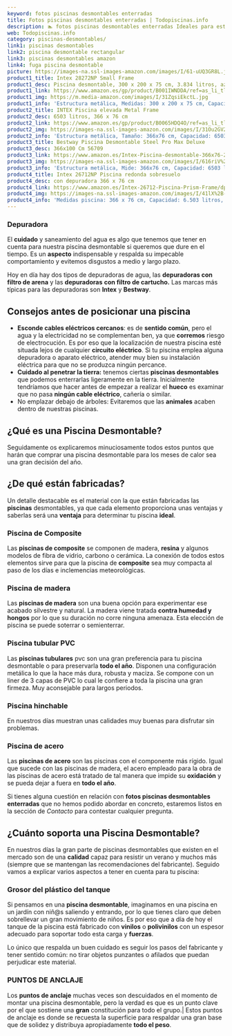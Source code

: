 ```yaml
---
keyword: fotos piscinas desmontables enterradas
title: Fotos piscinas desmontables enterradas | Todopiscinas.info
description: 🏊 fotos piscinas desmontables enterradas Ideales para este verano 2021. Aquí puedes comprar fotos piscinas desmontables enterradas y comparar con otras similares. No dejes escapar fotos piscinas desmontables enterradas a un precio realmente tentador.
web: Todopiscinas.info
category: piscinas-desmontables/
link1: piscinas desmontables
link2: piscina desmontable rectangular
link3: piscinas desmontables amazon
link4: fuga piscina desmontable
picture: https://images-na.ssl-images-amazon.com/images/I/61-uUQ3GR8L.jpg
product1_title: Intex 28272NP Small Frame
product1_desc: Piscina desmontable, 300 x 200 x 75 cm, 3.834 litros, azul
product1_link: https://www.amazon.es/gp/product/B001IWNDDA/ref=as_li_tl?ie=UTF8&camp=3638&creative=24630&creativeASIN=B001IWNDDA&linkCode=as2&tag=todopiscinas0e-21&linkId=25b9d647487c889cb6ef56ed63f50ca1
product1_img: https://m.media-amazon.com/images/I/31ZqsiEkctL.jpg
product1_info: 'Estructura metálica, Medidas: 300 x 200 x 75 cm, Capacidad: 3.834 litros, Para 6 personas (+ 6 años), Fácil montaje, Forma rectangular'
product2_title: INTEX Piscina elevada Metal Frame
product2_desc: 6503 litros, 366 x 76 cm
product2_link: https://www.amazon.es/gp/product/B0065HDQ4O/ref=as_li_tl?ie=UTF8&camp=3638&creative=24630&creativeASIN=B0065HDQ4O&linkCode=as2&tag=todopiscinas0e-21&linkId=ed2430e3ba564d3527ee103df33ed7b3
product2_img: https://images-na.ssl-images-amazon.com/images/I/31Ou2GV2SAL.jpg
product2_info: 'Estructura metálica, Tamaño: 366x76 cm, Capacidad: 6503 litros, Forma circular, De 4 a 7 personas (+6 años)'
product3_title: Bestway Piscina Desmontable Steel Pro Max Deluxe
product3_desc: 366x100 Cm 56709
product3_link: https://www.amazon.es/Intex-Piscina-desmontable-366x76-28210NP/dp/B0065HDQ4O?__mk_es_ES=%C3%85M%C3%85%C5%BD%C3%95%C3%91&crid=25UQGV9HG2INI&dchild=1&keywords=piscinas+desmontables&qid=1615854176&sprefix=piscinas+dem%2Caps%2C201&sr=8-5&linkCode=ll1&tag=todopiscinas0e-21&linkId=34f200977c6cbaab1f3f4d9ac0e64755&language=es_ES&ref_=as_li_ss_tl
product3_img: https://images-na.ssl-images-amazon.com/images/I/616riV%2BiY3L.jpg
product3_info: 'Estructura metálica, Mide: 366x76 cm, Capacidad: 6503 litros, De 4 a 7 personas mayores de 6 años, Forma circular, Tecnología Super-Tough'
product4_title: Intex 26712NP Piscina redonda sobresuelo
product4_desc: con depuradora 366 x 76 cm
product4_link: https://www.amazon.es/Intex-26712-Piscina-Prism-Frame/dp/B07FB823GL?__mk_es_ES=%C3%85M%C3%85%C5%BD%C3%95%C3%91&dchild=1&keywords=piscinas+desmontables+con+depuradora&qid=1615936418&sr=8-5&linkCode=ll1&tag=todopiscinas0e-21&linkId=d98699de7830cd471766fa1daa36de34&language=es_ES&ref_=as_li_ss_tl
product4_img: https://images-na.ssl-images-amazon.com/images/I/41lX%2B-YpibL.jpg
product4_info: 'Medidas piscina: 366 x 76 cm, Capacidad: 6.503 litros, Incluye depuradora de cartucha A, Lona resistente triple capa'
---
```




### Depuradora

El **cuidado** y saneamiento del agua es algo que tenemos que tener en cuenta para nuestra piscina desmontable si queremos que dure en el tiempo. Es un **aspecto** indispensable y respalda su impecable comportamiento y evitemos disgustos a medio y largo plazo.

Hoy en día hay dos tipos de depuradoras de agua, las **depuradoras con filtro de arena** y  las **depuradoras** **con filtro de cartucho.** Las marcas más típicas para las depuradoras son **Intex** y **Bestway**.


## Consejos antes de posicionar una piscina



*   **Esconde cables eléctricos cercanos**: es de **sentido común**, pero el agua y la electricidad no se complementan ben, ya que **corremos** riesgo de electrocución. Es por eso que la localización de nuestra piscina esté situada lejos de cualquier **circuito eléctrico**. Si tu piscina emplea alguna depuradora o aparato eléctrico, atender muy bien su instalación eléctrica para que no se produzca ningún percance.
*   **Cuidado al penetrar la tierra:** tenemos ciertas **piscinas desmontables** que podemos enterrarlas ligeramente en la tierra. Inicialmente tendríamos que hacer antes de empezar a realizar el **hueco** es examinar que no pasa **ningún cable eléctrico**, cañería o similar.
*   No emplazar debajo de árboles: Evitaremos que las **animales** acaben dentro de nuestras piscinas.

<stats-list :link1=link1 :link2=link2 :link3=link3 :link4=link4 :category=category></stats-list>

<external-banner></external-banner>

## ¿Qué es una Piscina Desmontable?



Seguidamente os explicaremos minuciosamente todos estos puntos que harán que comprar una piscina desmontable para los meses de calor sea una gran decisión del año.

<brand-panel :title=product1_title :desc=product1_desc :img=product1_img :link=product1_link></brand-panel>


## ¿De qué  están fabricadas?

Un detalle destacable es el material con la que están fabricadas las **piscinas** desmontables, ya que cada elemento proporciona unas ventajas y saberlas  será una **ventaja** para determinar tu piscina **ideal**.


### Piscina de Composite

Las **piscinas de composite** se componen de madera, **resina** y algunos modelos de fibra de vidrio, carbono o cerámica. La conexión de todos estos elementos sirve para que la piscina de **composite** sea muy compacta al paso de los días e inclemencias meteorológicas.


### Piscina de madera

Las **piscinas de madera** son una buena opción para experimentar ese acabado silvestre y natural. La madera viene tratada **contra humedad y hongos** por lo que su duración no corre ninguna amenaza. Esta elección de piscina se puede soterrar o semienterrar.


### Piscina tubular PVC

Las **piscinas tubulares** pvc son una gran preferencia para tu piscina desmontable o para preservarla **todo el año**. Disponen una configuración metálica lo que la hace más dura, robusta y maciza. Se compone con un liner de 3 capas de PVC lo cual le confiere a toda la piscina una gran firmeza. Muy aconsejable para largos periodos.


### Piscina hinchable

 En nuestros días muestran unas calidades muy buenas para disfrutar sin problemas.


### Piscina de acero

Las **piscinas de acero** son las piscinas con el componente más rígido. Igual que sucede con las piscinas de madera, el acero empleado para la obra de las piscinas de acero está tratado de tal manera que impide su **oxidación** y se pueda dejar a fuera en **todo el año**.

Si tienes alguna cuestión en relación con **fotos piscinas desmontables enterradas** que no hemos podido abordar en concreto, estaremos listos en la sección de _Contacto_ para contestar cualquier pregunta.


## ¿Cuánto soporta una Piscina Desmontable?

En nuestros días la gran parte de piscinas desmontables que existen en el mercado son de una **calidad** capaz para resistir un verano y muchos más (siempre que se mantengan las recomendaciones del fabricante). Seguido vamos a explicar varios aspectos a tener en cuenta para tu piscina:


### Grosor del plástico del tanque

Si pensamos en una **piscina desmontable**, imaginamos en una piscina en un jardín con niñ@s saliendo y entrando, por lo que tienes claro que deben sobrellevar un gran movimiento de niños. Es por eso que a día de hoy el tanque de la piscina está fabricado con **vinilos** o **polivinilos** con un espesor adecuado para soportar todo esta carga y **fuerzas**.

Lo único que respalda un	 buen cuidado es seguir los pasos del fabricante y tener sentido común: no tirar objetos punzantes o afilados que puedan perjudicar este material.


### PUNTOS DE ANCLAJE

Los **puntos de anclaje** muchas veces son descuidados en el momento de montar una piscina desmontable, pero la verdad es que es un punto clave por el que sostiene una **gran** constitución para todo el grupo.| Estos puntos de anclaje es donde se recuesta la superficie para respaldar una gran base que de solidez y distribuya apropiadamente **todo el peso**.